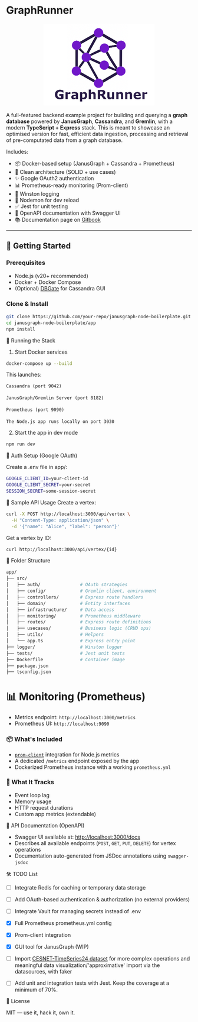 # GraphRunner

<p align="center">
  <img src="graphrunner-logo.png" alt="GraphRunner Logo" width="300" />
</p>

A full-featured backend example project for building and querying a **graph database** powered by **JanusGraph**, **Cassandra**, and **Gremlin**, with a modern **TypeScript + Express** stack. This is meant to showcase an optimised version for fast, efficient data ingestion, processing and retrieval of pre-computated data from a graph database.

Includes:
- 📦 Docker-based setup (JanusGraph + Cassandra + Prometheus)
- 🧠 Clean architecture (SOLID + use cases)
- ✨ Google OAuth2 authentication 
- 📊 Prometheus-ready monitoring (Prom-client)
- 🐛 Winston logging
- 🔁 Nodemon for dev reload
- ✅ Jest for unit testing
- 📘 OpenAPI documentation with Swagger UI
- 📚 Documentation page on [Gitbook](https://graphrunner.gitbook.io/graphrunner)

---

## 🚀 Getting Started

### Prerequisites

- Node.js (v20+ recommended)
- Docker + Docker Compose
- (Optional) [DBGate](https://dbgate.org) for Cassandra GUI

### Clone & Install

```bash
git clone https://github.com/your-repo/janusgraph-node-boilerplate.git
cd janusgraph-node-boilerplate/app
npm install
```


🐳 Running the Stack
1. Start Docker services
```bash
docker-compose up --build
```

This launches:

    Cassandra (port 9042)

    JanusGraph/Gremlin Server (port 8182)

    Prometheus (port 9090)

    The Node.js app runs locally on port 3030

2. Start the app in dev mode
```bash
npm run dev
```

🔐 Auth Setup (Google OAuth)

Create a .env file in app/:
```bash
GOOGLE_CLIENT_ID=your-client-id
GOOGLE_CLIENT_SECRET=your-secret
SESSION_SECRET=some-session-secret
```

🧪 Sample API Usage
Create a vertex:
```bash
curl -X POST http://localhost:3000/api/vertex \
  -H "Content-Type: application/json" \
  -d '{"name": "Alice", "label": "person"}'
```

Get a vertex by ID:
```bash
curl http://localhost:3000/api/vertex/{id}
```

🧰 Folder Structure

```bash
app/
├── src/
│   ├── auth/               # OAuth strategies
│   ├── config/             # Gremlin client, environment
│   ├── controllers/        # Express route handlers
│   ├── domain/             # Entity interfaces
│   ├── infrastructure/     # Data access
│   ├── monitoring/         # Prometheus middleware
│   ├── routes/             # Express route definitions
│   ├── usecases/           # Business logic (CRUD ops)
│   ├── utils/              # Helpers
│   └── app.ts              # Express entry point
├── logger/                 # Winston logger
├── tests/                  # Jest unit tests
├── Dockerfile              # Container image
├── package.json
├── tsconfig.json
```

# 📊 Monitoring (Prometheus)

- Metrics endpoint: `http://localhost:3000/metrics`
- Prometheus UI: `http://localhost:9090`

### 📦 What's Included
- [`prom-client`](https://github.com/siimon/prom-client) integration for Node.js metrics
- A dedicated `/metrics` endpoint exposed by the app
- Dockerized Prometheus instance with a working `prometheus.yml`

### 🧠 What It Tracks
- Event loop lag
- Memory usage
- HTTP request durations
- Custom app metrics (extendable)

📘 API Documentation (OpenAPI)
- Swagger UI available at: [http://localhost:3000/docs](http://localhost:3000/docs)
- Describes all available endpoints (`POST`, `GET`, `PUT`, `DELETE`) for vertex operations
- Documentation auto-generated from JSDoc annotations using `swagger-jsdoc`

🛠 TODO List
- [ ] Integrate Redis for caching or temporary data storage

- [ ] Add OAuth-based authentication & authorization (no external providers)

- [ ] Integrate Vault for managing secrets instead of .env

- [x] Full Prometheus prometheus.yml config

- [x] Prom-client integration

- [x] GUI tool for JanusGraph (WIP)

- [ ] Import [CESNET-TimeSeries24 dataset](https://zenodo.org/records/13382427) for more complex operations and meaningful data visualization/'approximative' import via the datasources, with faker

- [ ] Add unit and integration tests with Jest. Keep the coverage at a minimum of 70%.


🧾 License

MIT — use it, hack it, own it.